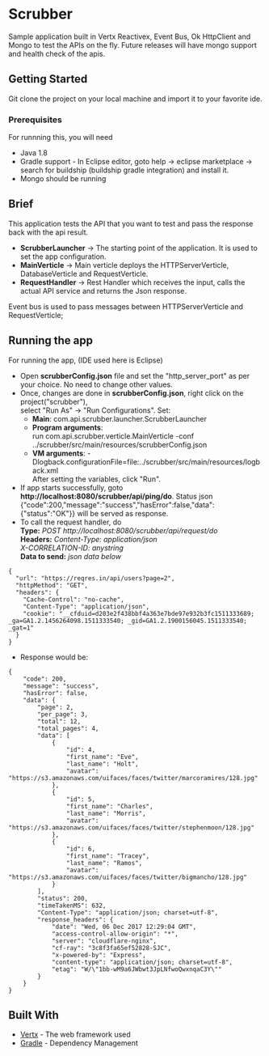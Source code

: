 # Scrubber

Sample application built in Vertx Reactivex, Event Bus, Ok HttpClient and Mongo to test the APIs on the fly. Future releases will have mongo support and health check of the apis.

## Getting Started

Git clone the project on your local machine and import it to your favorite ide.

### Prerequisites

For runnning this, you will need
- Java 1.8
- Gradle support - In Eclipse editor, goto help -> eclipse marketplace -> search for buildship (buildship gradle integration) and install it.
- Mongo should be running

## Brief

This application tests the API that you want to test and pass the response back with the api result.
- **ScrubberLauncher**        -> The starting point of the application. It is used to set the app configuration.
- **MainVerticle**            -> Main verticle deploys the HTTPServerVerticle, DatabaseVerticle and RequestVerticle.
- **RequestHandler**          -> Rest Handler which receives the input, calls the actual API service and returns the Json response.

Event bus is used to pass messages between HTTPServerVerticle and RequestVerticle;

## Running the app

For running the app, (IDE used here is Eclipse)
- Open **scrubberConfig.json** file and set the "http_server_port" as per your choice. No need to change other values.
- Once, changes are done in **scrubberConfig.json**, right click on the project("scrubber"), <br />select "Run As" -> "Run Configurations". Set:
  * **Main**: com.api.scrubber.launcher.ScrubberLauncher
  * **Program arguments**: <br />run com.api.scrubber.verticle.MainVerticle -conf ../scrubber/src/main/resources/scrubberConfig.json
  * **VM arguments**: -Dlogback.configurationFile=file:../scrubber/src/main/resources/logback.xml <br />
After setting the variables, click "Run".
- If app starts successfully, goto **http://localhost:8080/scrubber/api/ping/do**. Status json {"code":200,"message":"success","hasError":false,"data":{"status":"OK"}} will be served as response.
- To call the request handler, do <br />
**Type:** *POST http://localhost:8080/scrubber/api/request/do* <br />
**Headers:** *Content-Type: application/json* <br />
             *X-CORRELATION-ID: anystring* <br />
**Data to send:** *json data below*
```
{
  "url": "https://reqres.in/api/users?page=2",
  "httpMethod": "GET",
  "headers": {
    "Cache-Control": "no-cache",
    "Content-Type": "application/json",
    "cookie": "__cfduid=d203e2f438bbf4a363e7bde97e932b3fc1511333689; _ga=GA1.2.1456264098.1511333540; _gid=GA1.2.1900156045.1511333540; _gat=1"
  }
}
```
* Response would be: <br />
```
{
    "code": 200,
    "message": "success",
    "hasError": false,
    "data": {
        "page": 2,
        "per_page": 3,
        "total": 12,
        "total_pages": 4,
        "data": [
            {
                "id": 4,
                "first_name": "Eve",
                "last_name": "Holt",
                "avatar": "https://s3.amazonaws.com/uifaces/faces/twitter/marcoramires/128.jpg"
            },
            {
                "id": 5,
                "first_name": "Charles",
                "last_name": "Morris",
                "avatar": "https://s3.amazonaws.com/uifaces/faces/twitter/stephenmoon/128.jpg"
            },
            {
                "id": 6,
                "first_name": "Tracey",
                "last_name": "Ramos",
                "avatar": "https://s3.amazonaws.com/uifaces/faces/twitter/bigmancho/128.jpg"
            }
        ],
        "status": 200,
        "timeTakenMS": 632,
        "Content-Type": "application/json; charset=utf-8",
        "response_headers": {
            "date": "Wed, 06 Dec 2017 12:29:04 GMT",
            "access-control-allow-origin": "*",
            "server": "cloudflare-nginx",
            "cf-ray": "3c8f3fa65ef52828-SJC",
            "x-powered-by": "Express",
            "content-type": "application/json; charset=utf-8",
            "etag": "W/\"1bb-wM9a6JWbwt3JpLNfwoQwxnqaC3Y\""
        }
    }
}
```
## Built With

* [Vertx](http://vertx.io/) - The web framework used
* [Gradle](https://gradle.org/) - Dependency Management
